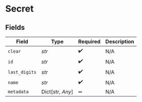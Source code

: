 # Secret


## Fields

| Field              | Type               | Required           | Description        |
| ------------------ | ------------------ | ------------------ | ------------------ |
| `clear`            | *str*              | :heavy_check_mark: | N/A                |
| `id`               | *str*              | :heavy_check_mark: | N/A                |
| `last_digits`      | *str*              | :heavy_check_mark: | N/A                |
| `name`             | *str*              | :heavy_check_mark: | N/A                |
| `metadata`         | Dict[str, *Any*]   | :heavy_minus_sign: | N/A                |